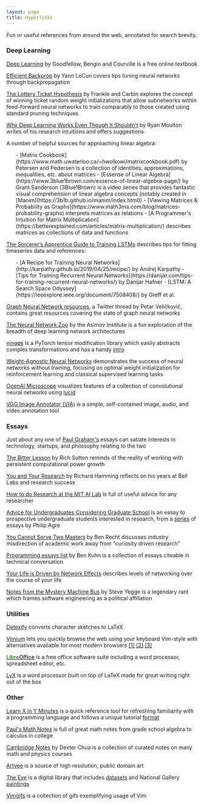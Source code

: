```yaml
---
layout: page
title: Hyperlinks
---
```


Fun or useful references from around the web, annotated for search brevity.

<a name="dl"></a>
### Deep Learning  
[Deep Learning](http://www.deeplearningbook.org/) by Goodfellow, Bengio and Courville is a free online textbook  

[Efficient Backprop](http://yann.lecun.com/exdb/publis/pdf/lecun-98b.pdf) by Yann LeCun covers tips tuning neural networks through backpropagation  

[The Lottery Ticket Hypothesis](https://arxiv.org/abs/1803.03635) by Frankle and Carbin explores the concept of winning ticket random weight initializations that allow subnetworks within feed-forward neural networks to train comparably to those created using standard pruning techniques  

[Why Deep Learning Works Even Though It Shouldn't](https://moultano.wordpress.com/2020/10/18/why-deep-learning-works-even-though-it-shouldnt/) by Ryan Moulton writes of his research intuitions and offers suggestions  

A number of helpful sources for approaching linear algebra:
<div style="margin-left: 25px;" markdown=1>
- [Matrix Cookbook](https://www.math.uwaterloo.ca/~hwolkowi/matrixcookbook.pdf) by Petersen and Pedersen is a collection of identities, approximations, inequalities, etc. about matrices
- [Essense of Linear Algebra](https://www.3blue1brown.com/essence-of-linear-algebra-page/) by Grant Sanderson (3Blue1Brown) is a video series that provides fantastic visual comprehension of linear algebra concepts (notably created in [Manim](https://3b1b.github.io/manim/index.html))
- [Viewing Matrices & Probability as Graphs](https://www.math3ma.com/blog/matrices-probability-graphs) interprets matrices as relations
- [A Programmer's Intuition for Matrix Multiplication](https://betterexplained.com/articles/matrix-multiplication/) describes matrices as collections of data and functions
</div>  
 
[The Sorcerer’s Apprentice Guide to Training LSTMs](https://www.niklasschmidinger.com/posts/2020-09-09-lstm-tricks/) describes tips for fitting timeseries data and references:
<div style="margin-left: 25px;" markdown=1>
- [A Recipe for Training Neural Networks](http://karpathy.github.io/2019/04/25/recipe/) by Andrej Karpathy
- [Tips for Training Recurrent Neural Networks](https://danijar.com/tips-for-training-recurrent-neural-networks/) by Danijar Hafner
- [LSTM: A Search Space Odyssey](https://ieeexplore.ieee.org/document/7508408/) by Greff et al.
</div>  

[Graph Neural Network resources](https://twitter.com/PetarV_93/status/1306689702020382720), a Twitter thread by Petar Veličković, contains great resources covering the state of graph neural networks  

[The Neural Network Zoo](https://www.asimovinstitute.org/neural-network-zoo/) by the Asimov Institute is a fun exploration of the breadth of deep learning network architectures  

<a href="https://arogozhnikov.github.io/einops/pytorch-examples.html" style="font-weight: 500;" markdown=1><span style="color: DarkSlateBlue;" markdown=1>ein</span>ops</a> is a PyTorch tensor modification library which easily abstracts complex transformations and has a handy [intro](https://github.com/arogozhnikov/einops/tree/master/docs)  

[Weight-Agnostic Neural Networks](https://weightagnostic.github.io/) demonstrates the success of neural networks without training, focusing on optimal weight initialization for reinforcement learning and classical supervised learning tasks  

[OpenAI Microscope](https://microscope.openai.com/models) visualizes features of a collection of convolutional neural networks using [lucid](https://github.com/tensorflow/lucid)  

[VGG Image Annotator (VIA)](http://www.robots.ox.ac.uk/~vgg/software/via/) is a simple, self-contained image, audio, and video annotation tool  


<a name="essays"></a>
### Essays  
Just about any one of [Paul Graham's](http://www.paulgraham.com/articles.html) essays can satiate interests in technology, startups, and philosophy relating to the two  

[The Bitter Lesson](http://incompleteideas.net/IncIdeas/BitterLesson.html) by Rich Sutton reminds of the reality of working with persistent computational power growth  

[You and Your Research](http://www.cs.virginia.edu/~robins/YouAndYourResearch.pdf) by Richard Hamming reflects on his years at Bell Labs and research success  

[How to do Research at the MIT AI Lab](https://dspace.mit.edu/bitstream/handle/1721.1/41487/AI_WP_316.pdf?sequence=4) is full of useful advice for any researcher  

[Advice for Undergraduates Considering Graduate School](https://pages.gseis.ucla.edu/faculty/agre/grad-school.html) is an essay to prospective undergraduate students interested in research, from a [series](https://pages.gseis.ucla.edu/faculty/agre/index.html) of essays by Philip Agre  

[You Cannot Serve Two Masters](http://www.argmin.net/2018/08/09/co-employment/) by Ben Recht discusses industry misdirection of academic work away from "curiosity driven research"  

[Programming essays list](https://www.benkuhn.net/progessays/) by Ben Kuhn is a collection of essays citeable in technical conversation  

[Your Life is Driven by Network Effects](https://www.nfx.com/post/your-life-network-effects/) describes levels of networking over the course of your life  

[Notes from the Mystery Machine Bus](https://gist.github.com/mrnugget/49ad3ee4043c746e42187e2820ddc2f6) by Steve Yegge is a legendary rant which frames software engineering as a political affiliation  


<a name="util"></a>
### Utilities  
[Detexify](https://detexify.kirelabs.org/classify.html) converts character sketches to LaTeX  

[Vimium](https://vimium.github.io/) lets you quickly browse the web using your keyboard Vim-style with alternatives available for most modern browsers [\[1\]](https://apps.apple.com/us/app/vimari/id1480933944?mt=12) [\[2\]](https://addons.mozilla.org/en-US/firefox/addon/vimium-ff/) [\[3\]](https://microsoftedge.microsoft.com/addons/detail/vimium-c-all-by-keyboar/aibcglbfblnogfjhbcmmpobjhnomhcdo)  

<a href="https://www.libreoffice.org/" style="font-weight: 500;"><span style="color: green;">Libre</span>Office</a> is a free office software suite including a word processor, spreadsheet editor, etc.

[LyX](https://www.lyx.org/) is a word processor built on top of LaTeX made for great writing right out of the box  


<a name="other"></a>
### Other  
[Learn X in Y Minutes](https://learnxinyminutes.com/) is a quick reference tool for refreshing familiarity with a programming language and follows a unique tutorial [format](https://teachxinyminutes.com/)  

[Paul's Math Notes](https://tutorial.math.lamar.edu/) is full of great math notes from grade school algebra to calculus in college  

[Cambridge Notes](http://dec41.user.srcf.net/notes/) by Dexter Chua is a collection of curated notes on many math and physics courses  

[Artvee](https://artvee.com) is a source of high resolution, public domain art  

[The Eye](https://the-eye.eu/public/) is a digital library that includes [datasets](https://the-eye.eu/public/AI/pile_preliminary_components/) and National Gallery [paintings](https://the-eye.eu/public/Images/National%20Gallery%20Paintings/)  

[Vimgifs](https://vimgifs-544mvq4w0-mraza007.vercel.app) is a collection of gifs exemplifying usage of Vim  
